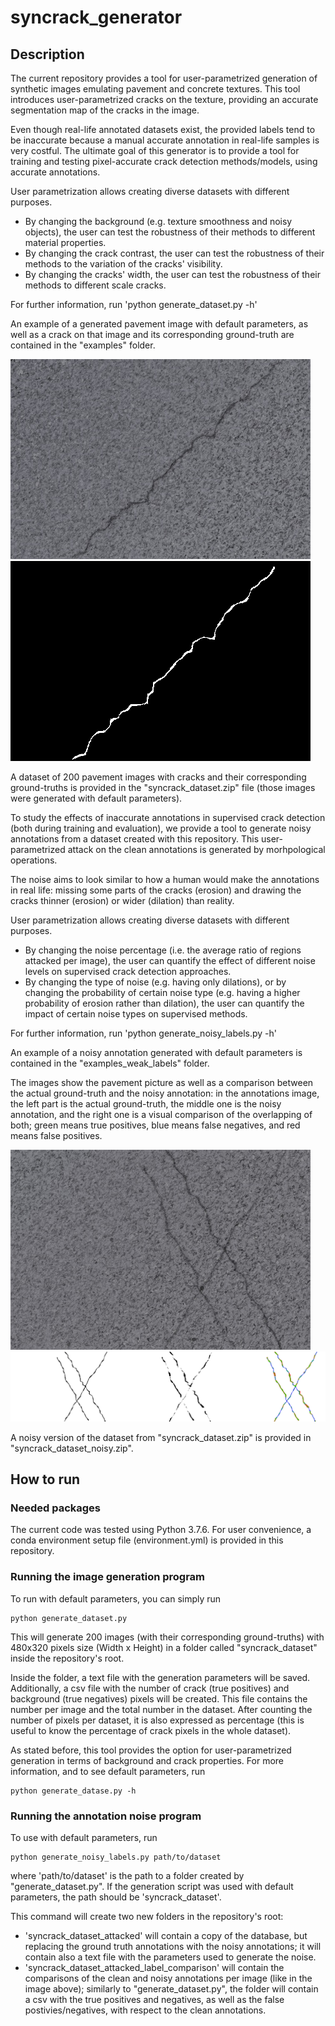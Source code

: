 # syncrack_generator
## Description
The current repository provides a tool for user-parametrized generation of synthetic images emulating pavement and concrete textures. This tool introduces user-parametrized cracks on the texture, providing an accurate segmentation map of the cracks in the image.

Even though real-life annotated datasets exist, the provided labels tend to be inaccurate because a manual accurate annotation in real-life samples is very costful. The ultimate goal of this generator is to provide a tool for training and testing pixel-accurate crack detection methods/models, using accurate annotations.

User parametrization allows creating diverse datasets with different purposes. 
* By changing the background (e.g. texture smoothness and noisy objects), the user can test the robustness of their methods to different material properties. 
* By changing the crack contrast, the user can test the robustness of their methods to the variation of the cracks' visibility.
* By changing the cracks' width, the user can test the robustness of their methods to different scale cracks.

For further information, run 'python generate_dataset.py -h'

An example of a generated pavement image with default parameters, as well as a crack on that image and its corresponding ground-truth are contained in the "examples" folder.

![alt text](https://github.com/Sutadasuto/syncrack_generator/blob/main/examples/img.jpg?raw=true) ![alt text](https://github.com/Sutadasuto/syncrack_generator/blob/main/examples/gt.png?raw=true)

A dataset of 200 pavement images with cracks and their corresponding ground-truths is provided in the "syncrack_dataset.zip" file (those images were generated with default parameters).

To study the effects of inaccurate annotations in supervised crack detection (both during training and evaluation), we provide a tool to generate noisy annotations from a dataset created with this repository. This user-parametrized attack on the clean annotations is generated by morhpological operations.

The noise aims to look similar to how a human would make the annotations in real life: missing some parts of the cracks (erosion) and drawing the cracks thinner (erosion) or wider (dilation) than reality. 

User parametrization allows creating diverse datasets with different purposes. 
* By changing the noise percentage (i.e. the average ratio of regions attacked per image), the user can quantify the effect of different noise levels on supervised crack detection approaches. 
* By changing the type of noise (e.g. having only dilations), or by changing the probability of certain noise type (e.g. having a higher probability of erosion rather than dilation), the user can quantify the impact of certain noise types on supervised methods.

For further information, run 'python generate_noisy_labels.py -h'

An example of a noisy annotation generated with default parameters is contained in the "examples_weak_labels" folder.

The images show the pavement picture as well as a comparison between the actual ground-truth and the noisy annotation: in the annotations image, the left part is the actual ground-truth, the middle one is the noisy annotation, and the right one is a visual comparison of the overlapping of both; green means true positives, blue means false negatives, and red means false positives.

![alt text](https://github.com/Sutadasuto/syncrack_generator/blob/main/examples_weak_labels/img.jpg?raw=true) ![alt text](https://github.com/Sutadasuto/syncrack_generator/blob/main/examples_weak_labels/gt_comparison.png?raw=true)

A noisy version of the dataset from "syncrack_dataset.zip" is provided in "syncrack_dataset_noisy.zip".

## How to run
### Needed packages
The current code was tested using Python 3.7.6. For user convenience, a conda environment setup file (environment.yml) is provided in this repository.

### Running the image generation program
To run with default parameters, you can simply run
```
python generate_dataset.py
```

This will generate 200 images (with their corresponding ground-truths) with 480x320 pixels size (Width x Height) in a folder called "syncrack_dataset" inside the repository's root.

Inside the folder, a text file with the generation parameters will be saved. Additionally, a csv file with the number of crack (true positives) and background (true negatives) pixels will be created. This file contains the number per image and the total number in the dataset. After counting the number of pixels per dataset, it is also expressed as percentage (this is useful to know the percentage of crack pixels in the whole dataset).

As stated before, this tool provides the option for user-parametrized generation in terms of background and crack properties. For more information, and to see default parameters, run
```
python generate_datase.py -h
```

### Running the annotation noise program

To use with default parameters, run
```
python generate_noisy_labels.py path/to/dataset
```
where 'path/to/dataset' is the path to a folder created by "generate_dataset.py". If the generation script was used with default parameters, the path should be 'syncrack_dataset'.

This command will create two new folders in the repository's root:
* 'syncrack_dataset_attacked' will contain a copy of the database, but replacing the ground truth annotations with the noisy annotations; it will contain also a text file with the parameters used to generate the noise.
* 'syncrack_dataset_attacked_label_comparison' will contain the comparisons of the clean and noisy annotations per image (like in the image above); similarly to "generate_dataset.py", the folder will contain a csv with the true positives and negatives, as well as the false postivies/negatives, with respect to the clean annotations.
